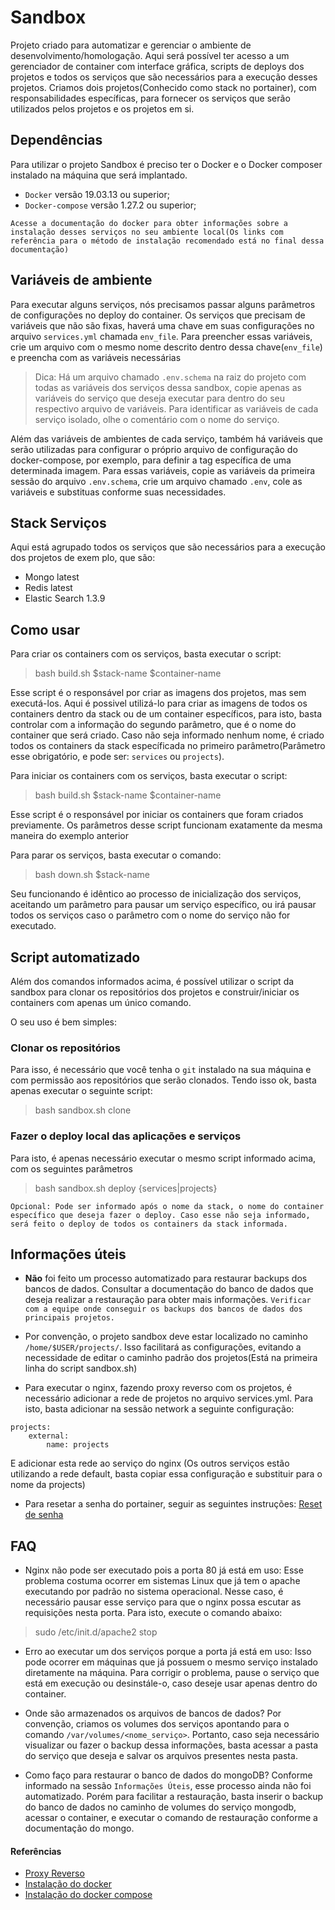 # Sandbox

Projeto criado para automatizar e gerenciar o ambiente de desenvolvimento/homologação.
Aqui será possível ter acesso a um gerenciador de container com interface gráfica, scripts de deploys dos projetos e todos os serviços que são necessários para a execução desses projetos.
Criamos dois projetos(Conhecido como stack no portainer), com responsabilidades específicas, para fornecer os serviços que serão utilizados pelos projetos e os projetos em si.

## Dependências

Para utilizar o projeto Sandbox é preciso ter o Docker e o Docker composer instalado na máquina que será implantado.
- `Docker` versão 19.03.13 ou superior;
- `Docker-compose` versão 1.27.2 ou superior;

`Acesse a documentação do docker para obter informações sobre a instalação desses serviços no seu ambiente local(Os links com referência para o método de instalação recomendado está no final dessa documentação)`

## Variáveis de ambiente

Para executar alguns serviços, nós precisamos passar alguns parâmetros de configurações no deploy do container. Os serviços que precisam de variáveis que não são fixas, haverá uma chave em suas configurações no arquivo `services.yml` chamada `env_file`. Para preencher essas variáveis, crie um arquivo com o mesmo nome descrito dentro dessa chave(`env_file`) e preencha com as variáveis necessárias

> Dica: Há um arquivo chamado `.env.schema` na raiz do projeto com todas as variáveis dos serviços dessa sandbox, copie apenas as variáveis do serviço que deseja executar para dentro do seu respectivo arquivo de variáveis. Para identificar as variáveis de cada serviço isolado, olhe o comentário com o nome do serviço.

Além das variáveis de ambientes de cada serviço, também há variáveis que serão utilizadas para configurar o próprio arquivo de configuração do docker-compose, por exemplo, para definir a tag específica de uma determinada imagem. Para essas variáveis, copie as variáveis da primeira sessão do arquivo `.env.schema`, crie um arquivo chamado `.env`, cole as variáveis e substituas conforme suas necessidades.

## Stack Serviços

Aqui está agrupado todos os serviços que são necessários para a execução dos projetos de exem plo, que são:

- Mongo latest
- Redis latest
- Elastic Search 1.3.9

## Como usar

Para criar os containers com os serviços, basta executar o script:
> bash build.sh $stack-name $container-name

Esse script é o responsável por criar as imagens dos projetos, mas sem executá-los.
Aqui é possivel utilizá-lo para criar as imagens de todos os containers dentro da stack ou de um container específicos, para isto, basta controlar com a informação do segundo parâmetro, que é o nome do container que será criado. Caso não seja informado nenhum nome, é criado todos os containers da stack específicada no primeiro parâmetro(Parâmetro esse obrigatório, e pode ser: `services` ou `projects`).

Para iniciar os containers com os serviços, basta executar o script:
> bash build.sh $stack-name $container-name

Esse script é o responsável por iniciar os containers que foram criados previamente.
Os parâmetros desse script funcionam exatamente da mesma maneira do exemplo anterior

Para parar os serviços, basta executar o comando:
> bash down.sh $stack-name

Seu funcionando é idêntico ao processo de inicialização dos serviços, aceitando um parâmetro para pausar um serviço específico, ou irá pausar todos os serviços caso o parâmetro com o nome do serviço não for executado.

## Script automatizado

Além dos comandos informados acima, é possível utilizar o script da sandbox para clonar os repositórios dos projetos e construir/iniciar os containers com apenas um único comando.

O seu uso é bem simples:

### Clonar os repositórios

Para isso, é necessário que você tenha o `git` instalado na sua máquina e com permissão aos repositórios que serão clonados.
Tendo isso ok, basta apenas executar o seguinte script:
> bash sandbox.sh clone

### Fazer o deploy local das aplicações e serviços

Para isto, é apenas necessário executar o mesmo script informado acima, com os seguintes parâmetros

> bash sandbox.sh deploy {services|projects}

`Opcional: Pode ser informado após o nome da stack, o nome do container específico que deseja fazer o deploy. Caso esse não seja informado, será feito o deploy de todos os containers da stack informada.`


## Informações úteis

- **Não** foi feito um processo automatizado para restaurar backups dos bancos de dados.
Consultar a documentação do banco de dados que deseja realizar a restauração para obter mais informações.
`Verificar com a equipe onde conseguir os backups dos bancos de dados dos principais projetos.`

- Por convenção, o projeto sandbox deve estar localizado no caminho `/home/$USER/projects/`. Isso facilitará as configurações, evitando a necessidade de editar o caminho padrão dos projetos(Está na primeira linha do script sandbox.sh)

- Para executar o nginx, fazendo proxy reverso com os projetos, é necessário adicionar a rede de projetos no arquivo services.yml.
Para isto, basta adicionar na sessão network a seguinte configuração:
```  
projects: 
    external:
        name: projects
```

E adicionar esta rede ao serviço do nginx (Os outros serviços estão utilizando a rede default, basta copiar essa configuração e substituir para o nome da projects)

- Para resetar a senha do portainer, seguir as seguintes instruções: [Reset de senha](https://omar2cloud.github.io/rasp/psswd/)

## FAQ

- Nginx não pode ser executado pois a porta 80 já está em uso: 
Esse problema costuma ocorrer em sistemas Linux que já tem o apache executando por padrão no sistema operacional. Nesse caso, é necessário pausar esse serviço para que o nginx possa escutar as requisições nesta porta. Para isto, execute o comando abaixo:
> sudo /etc/init.d/apache2 stop

- Erro ao executar um dos serviços porque a porta já está em uso:
Isso pode ocorrer em máquinas que já possuem o mesmo serviço instalado diretamente na máquina. Para corrigir o problema, pause o serviço que está em execução ou desinstále-o, caso deseje usar apenas dentro do container.

- Onde são armazenados os arquivos de bancos de dados? 
Por convenção, criamos os volumes dos serviços apontando para o comando `/var/volumes/<nome_serviço>`. Portanto, caso seja necessário visualizar ou fazer o backup dessa informações, basta acessar a pasta do serviço que deseja e salvar os arquivos presentes nesta pasta.

- Como faço para restaurar o banco de dados do mongoDB?
Conforme informado na sessão `Informações Úteis`, esse processo ainda não foi automatizado. Porém para facilitar a restauração, basta inserir o backup do banco de dados no caminho de volumes do serviço mongodb, acessar o container, e executar o comando de restauração conforme a documentação do mongo.

#### Referências

- [Proxy Reverso](./nginx/README.md)
- [Instalação do docker](https://docs.docker.com/engine/install/ubuntu/#install-using-the-convenience-script)
- [Instalação do docker compose](https://docs.docker.com/compose/install/#install-compose-on-linux-systems)